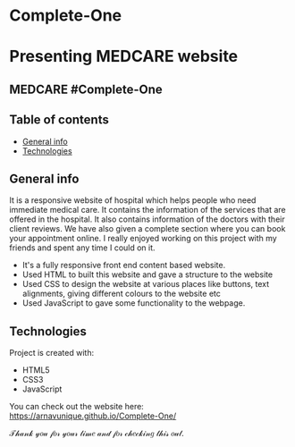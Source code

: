 # Complete-One
# Presenting MEDCARE website
## MEDCARE #Complete-One

## Table of contents
* [General info](#general-info)
* [Technologies](#technologies)

## General info
It is a responsive website of hospital which helps people who need immediate medical care. It contains the information of the services that are offered in the hospital. 
It also contains information of the doctors with their client reviews. We have also given a complete section where you can book your appointment online.
I really enjoyed working on this project with my friends and spent any time I could on it.
* It's a fully responsive front end content based website.
* Used HTML to built this website and gave a structure to the website 
* Used CSS to design the website at various places like buttons, text alignments, giving different colours to the website etc 
* Used JavaScript to gave some functionality to the webpage.
	
## Technologies
Project is created with:
* HTML5
* CSS3
* JavaScript

You can check out the website here: https://arnavunique.github.io/Complete-One/

𝒯𝒽𝒶𝓃𝓀 𝓎𝑜𝓊 𝒻𝑜𝓇 𝓎𝑜𝓊𝓇 𝓉𝒾𝓂𝑒 𝒶𝓃𝒹 𝒻𝑜𝓇 𝒸𝒽𝑒𝒸𝓀𝒾𝓃𝑔 𝓉𝒽𝒾𝓈 𝑜𝓊𝓉.
